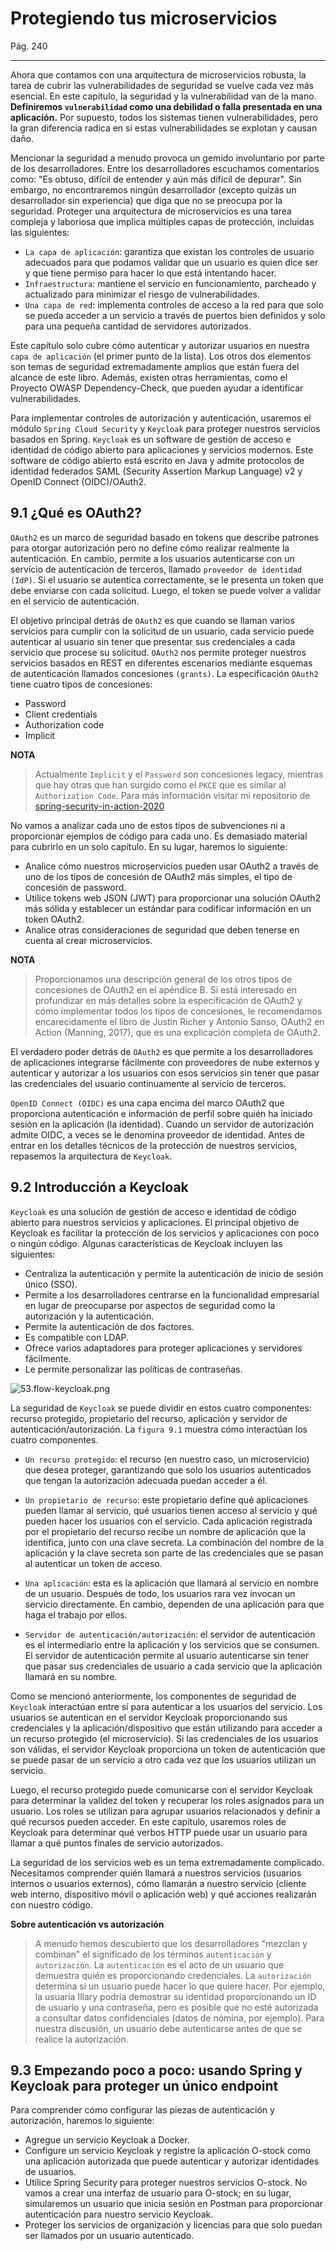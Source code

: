 # Protegiendo tus microservicios

Pág. 240

---

Ahora que contamos con una arquitectura de microservicios robusta, la tarea de cubrir las vulnerabilidades de seguridad
se vuelve cada vez más esencial. En este capítulo, la seguridad y la vulnerabilidad van de la mano. **Definiremos
`vulnerabilidad` como una debilidad o falla presentada en una aplicación.** Por supuesto, todos los sistemas tienen
vulnerabilidades, pero la gran diferencia radica en si estas vulnerabilidades se explotan y causan daño.

Mencionar la seguridad a menudo provoca un gemido involuntario por parte de los desarrolladores. Entre los
desarrolladores escuchamos comentarios como: "Es obtuso, difícil de entender y aún más difícil de depurar". Sin embargo,
no encontraremos ningún desarrollador (excepto quizás un desarrollador sin experiencia) que diga que no se preocupa por
la seguridad. Proteger una arquitectura de microservicios es una tarea compleja y laboriosa que implica múltiples capas
de protección, incluidas las siguientes:

- `La capa de aplicación`: garantiza que existan los controles de usuario adecuados para que podamos validar que un
  usuario es quien dice ser y que tiene permiso para hacer lo que está intentando hacer.
- `Infraestructura`: mantiene el servicio en funcionamiento, parcheado y actualizado para minimizar el riesgo de
  vulnerabilidades.
- `Una capa de red`: implementa controles de acceso a la red para que solo se pueda acceder a un servicio a través de
  puertos bien definidos y solo para una pequeña cantidad de servidores autorizados.

Este capítulo solo cubre cómo autenticar y autorizar usuarios en nuestra `capa de aplicación` (el primer punto de la
lista). Los otros dos elementos son temas de seguridad extremadamente amplios que están fuera del alcance de este libro.
Además, existen otras herramientas, como el Proyecto OWASP Dependency-Check, que pueden ayudar a identificar
vulnerabilidades.

Para implementar controles de autorización y autenticación, usaremos el módulo `Spring Cloud Security` y `Keycloak` para
proteger nuestros servicios basados en Spring. `Keycloak` es un software de gestión de acceso e identidad de código
abierto para aplicaciones y servicios modernos. Este software de código abierto está escrito en Java y admite protocolos
de identidad federados SAML (Security Assertion Markup Language) v2 y OpenID Connect (OIDC)/OAuth2.

## 9.1 ¿Qué es OAuth2?

`OAuth2` es un marco de seguridad basado en tokens que describe patrones para otorgar autorización pero no define cómo
realizar realmente la autenticación. En cambio, permite a los usuarios autenticarse con un servicio de autenticación de
terceros, llamado `proveedor de identidad (IdP)`. Si el usuario se autentica correctamente, se le presenta un token que
debe enviarse con cada solicitud. Luego, el token se puede volver a validar en el servicio de autenticación.

El objetivo principal detrás de `OAuth2` es que cuando se llaman varios servicios para cumplir con la solicitud de un
usuario, cada servicio puede autenticar al usuario sin tener que presentar sus credenciales a cada servicio que procese
su solicitud. `OAuth2` nos permite proteger nuestros servicios basados en REST en diferentes escenarios mediante
esquemas de autenticación llamados concesiones `(grants)`. La especificación `OAuth2` tiene cuatro tipos de concesiones:

- Password
- Client credentials
- Authorization code
- Implicit

**NOTA**
> Actualmente `Implicit` y el `Password` son concesiones legacy, mientras que hay otras que han surgido como el
> `PKCE` que es similar al `Authorization Code`. Para más información visitar mi repositorio de
> [spring-security-in-action-2020](https://github.com/magadiflo/spring-security-in-action-2020/blob/main/12.1.oauth2_y_open-id-connect.md)

No vamos a analizar cada uno de estos tipos de subvenciones ni a proporcionar ejemplos de código para cada uno. Es
demasiado material para cubrirlo en un solo capítulo. En su lugar, haremos lo siguiente:

- Analice cómo nuestros microservicios pueden usar OAuth2 a través de uno de los tipos de concesión de OAuth2 más
  simples, el tipo de concesión de password.
- Utilice tokens web JSON (JWT) para proporcionar una solución OAuth2 más sólida y establecer un estándar para codificar
  información en un token OAuth2.
- Analice otras consideraciones de seguridad que deben tenerse en cuenta al crear microservicios.

**NOTA**
> Proporcionamos una descripción general de los otros tipos de concesiones de OAuth2 en el apéndice B. Si está
> interesado en profundizar en más detalles sobre la especificación de OAuth2 y cómo implementar todos los tipos de
> concesiones, le recomendamos encarecidamente el libro de Justin Richer y Antonio Sanso, OAuth2 en Action (Manning,
> 2017), que es una explicación completa de OAuth2.

El verdadero poder detrás de `OAuth2` es que permite a los desarrolladores de aplicaciones integrarse fácilmente con
proveedores de nube externos y autenticar y autorizar a los usuarios con esos servicios sin tener que pasar las
credenciales del usuario continuamente al servicio de terceros.

`OpenID Connect (OIDC)` es una capa encima del marco OAuth2 que proporciona autenticación e información de perfil sobre
quién ha iniciado sesión en la aplicación (la identidad). Cuando un servidor de autorización admite OIDC, a veces se le
denomina proveedor de identidad. Antes de entrar en los detalles técnicos de la protección de nuestros servicios,
repasemos la arquitectura de `Keycloak`.

## 9.2 Introducción a Keycloak

`Keycloak` es una solución de gestión de acceso e identidad de código abierto para nuestros servicios y aplicaciones. El
principal objetivo de Keycloak es facilitar la protección de los servicios y aplicaciones con poco o ningún código.
Algunas características de Keycloak incluyen las siguientes:

- Centraliza la autenticación y permite la autenticación de inicio de sesión único (SSO).
- Permite a los desarrolladores centrarse en la funcionalidad empresarial en lugar de preocuparse por aspectos de
  seguridad como la autorización y la autenticación.
- Permite la autenticación de dos factores.
- Es compatible con LDAP.
- Ofrece varios adaptadores para proteger aplicaciones y servidores fácilmente.
- Le permite personalizar las políticas de contraseñas.

![53.flow-keycloak.png](./assets/53.flow-keycloak.png)

La seguridad de `Keycloak` se puede dividir en estos cuatro componentes: recurso protegido, propietario del recurso,
aplicación y servidor de autenticación/autorización. La `figura 9.1` muestra cómo interactúan los cuatro componentes.

- `Un recurso protegido`: el recurso (en nuestro caso, un microservicio) que desea proteger, garantizando que solo los
  usuarios autenticados que tengan la autorización adecuada puedan acceder a él.


- `Un propietario de recurso`: este propietario define qué aplicaciones pueden llamar al servicio, qué usuarios tienen
  acceso al servicio y qué pueden hacer los usuarios con el servicio. Cada aplicación registrada por el propietario del
  recurso recibe un nombre de aplicación que la identifica, junto con una clave secreta. La combinación del nombre de la
  aplicación y la clave secreta son parte de las credenciales que se pasan al autenticar un token de acceso.


- `Una aplicación`: esta es la aplicación que llamará al servicio en nombre de un usuario. Después de todo, los usuarios
  rara vez invocan un servicio directamente. En cambio, dependen de una aplicación para que haga el trabajo por ellos.


- `Servidor de autenticación/autorización`: el servidor de autenticación es el intermediario entre la aplicación y los
  servicios que se consumen. El servidor de autenticación permite al usuario autenticarse sin tener que pasar sus
  credenciales de usuario a cada servicio que la aplicación llamará en su nombre.

Como se mencionó anteriormente, los componentes de seguridad de `Keycloak` interactúan entre sí para autenticar a los
usuarios del servicio. Los usuarios se autentican en el servidor Keycloak proporcionando sus credenciales y la
aplicación/dispositivo que están utilizando para acceder a un recurso protegido (el microservicio). Si las credenciales
de los usuarios son válidas, el servidor Keycloak proporciona un token de autenticación que se puede pasar de un
servicio a otro cada vez que los usuarios utilizan un servicio.

Luego, el recurso protegido puede comunicarse con el servidor Keycloak para determinar la validez del token y recuperar
los roles asignados para un usuario. Los roles se utilizan para agrupar usuarios relacionados y definir a qué recursos
pueden acceder. En este capítulo, usaremos roles de Keycloak para determinar qué verbos HTTP puede usar un usuario para
llamar a qué puntos finales de servicio autorizados.

La seguridad de los servicios web es un tema extremadamente complicado. Necesitamos comprender quién llamará a nuestros
servicios (usuarios internos o usuarios externos), cómo llamarán a nuestro servicio (cliente web interno, dispositivo
móvil o aplicación web) y qué acciones realizarán con nuestro código.

**Sobre autenticación vs autorización**

> A menudo hemos descubierto que los desarrolladores "mezclan y combinan" el significado de los términos `autenticación`
> y `autorización`. La `autenticación` es el acto de un usuario que demuestra quién es proporcionando credenciales.
> La `autorización` determina si un usuario puede hacer lo que quiere hacer. Por ejemplo, la usuaria Illary podría
> demostrar su identidad proporcionando un ID de usuario y una contraseña, pero es posible que no esté autorizada a
> consultar datos confidenciales (datos de nómina, por ejemplo). Para nuestra discusión, un usuario debe autenticarse
> antes de que se realice la autorización.

## 9.3 Empezando poco a poco: usando Spring y Keycloak para proteger un único endpoint

Para comprender cómo configurar las piezas de autenticación y autorización, haremos lo siguiente:

- Agregue un servicio Keycloak a Docker.
- Configure un servicio Keycloak y registre la aplicación O-stock como una aplicación autorizada que puede autenticar y
  autorizar identidades de usuarios.
- Utilice Spring Security para proteger nuestros servicios O-stock. No vamos a crear una interfaz de usuario para
  O-stock; en su lugar, simularemos un usuario que inicia sesión en Postman para proporcionar autenticación para nuestro
  servicio Keycloak.
- Proteger los servicios de organización y licencias para que solo puedan ser llamados por un usuario autenticado.